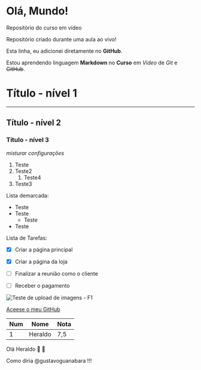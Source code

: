 # Olá, Mundo!
 Repositório do curso em vídeo

 Repositório criado durante uma aula ao vivo!
 
 Esta linha, eu adicionei diretamente no **GitHub**.
 
 Estou aprendendo linguagem **Markdown** no __Curso__ em *Vídeo* de _Git_ e ~~GitHub~~.
 
 # Título - nível 1
 ***
 
 ## Título - nível 2

### Título - nível 3

_*misturar configurações*_

1. Teste
1. Teste2
   1. Teste4
3. Teste3

Lista demarcada:

* Teste
* Teste
   * Teste
* Teste

Lista de Tarefas:

- [X] Criar a página principal
- [X] Criar a página da loja
- [ ] Finalizar a reunião como o cliente
- [ ] Receber o pagamento


![Teste de upload de imagens - F1](https://user-images.githubusercontent.com/63263068/137508532-ac0bbbf1-09cc-4765-a9d9-4f5bdf43ebdc.jpeg)

[Aceese o meu GitHub](https://github.com/hccruz)

Num|Nome|Nota
---|---|---
1|Heraldo|7,5


Olá Heraldo 🖖
🐒

Como diria @gustavoguanabara !!!

